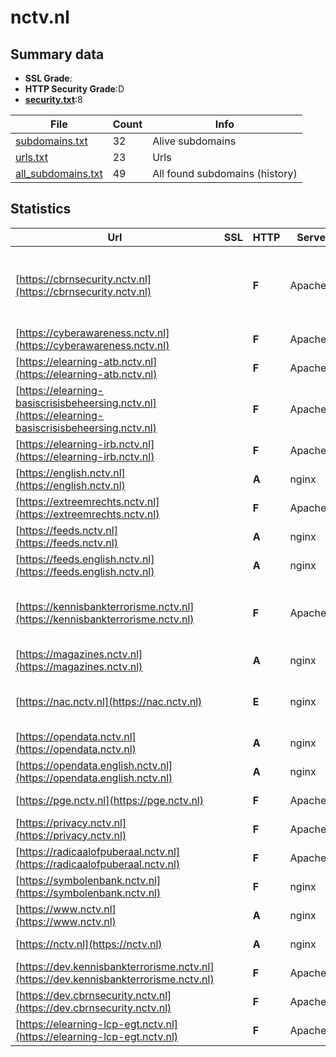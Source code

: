 

# nctv.nl
## Summary data


 - **SSL Grade**:
 - **HTTP Security Grade**:D
 - **[security.txt](https://www.digitaleoverheid.nl/nieuws/standaard-security-txt-nu-verplicht-voor-overheid/)**:8


| File       | Count | Info |
|------------|-------|------|
|[subdomains.txt](/data/nctv.nl/subdomains.txt)|32|Alive subdomains|
|[urls.txt](/data/nctv.nl/urls.txt)|23|Urls|
|[all_subdomains.txt](/data/nctv.nl/all_subdomains.txt)|49|All found subdomains (history)|


## Statistics


| Url | SSL | HTTP | Server | Cookie | HSTS | CORS | CTO | CSP | XFO | XXP | RP |FP| Tech |Title |
|--------|-------|-------|------|------|------|------|------|------|------|------|------|------|------|------|
|[https://cbrnsecurity.nctv.nl](https://cbrnsecurity.nctv.nl)| | **F**|Apache/2| | | | | | | | :white_check_mark: | |Apache HTTP Server:2 Bootstrap CodeIgniter ExpressionEngine PHP|CBRNE|
|[https://cyberawareness.nctv.nl](https://cyberawareness.nctv.nl)| | **F**|Apache/2| | | | | | | | :white_check_mark: | |Apache HTTP Server:2||
|[https://elearning-atb.nctv.nl](https://elearning-atb.nctv.nl)| | **F**|Apache/2| | | | | | | | :white_check_mark: | |Apache HTTP Server:2||
|[https://elearning-basiscrisisbeheersing.nctv.nl](https://elearning-basiscrisisbeheersing.nctv.nl)| | **F**|Apache/2| | | | | | | | :white_check_mark: | |Apache HTTP Server:2||
|[https://elearning-irb.nctv.nl](https://elearning-irb.nctv.nl)| | **F**|Apache/2| | | | | | | | :white_check_mark: | |Apache HTTP Server:2||
|[https://english.nctv.nl](https://english.nctv.nl)| | **A**|nginx| |:white_check_mark: | | |:warning: | :white_check_mark: | :white_check_mark: | :white_check_mark: | |Bloomreach HSTS Nginx|Home | National...|
|[https://extreemrechts.nctv.nl](https://extreemrechts.nctv.nl)| | **F**|Apache/2| | | | | | | | :white_check_mark: | |Apache HTTP Server:2||
|[https://feeds.nctv.nl](https://feeds.nctv.nl)| | **A**|nginx| |:white_check_mark: | | | | :white_check_mark: | :white_check_mark: | :white_check_mark: | |HSTS Nginx||
|[https://feeds.english.nctv.nl](https://feeds.english.nctv.nl)| | **A**|nginx| |:white_check_mark: | | | | :white_check_mark: | :white_check_mark: | :white_check_mark: | |HSTS Nginx||
|[https://kennisbankterrorisme.nctv.nl](https://kennisbankterrorisme.nctv.nl)| | **F**|Apache/2|:warning: | | | | | :white_check_mark: | | :white_check_mark: | |Apache HTTP Server:2 CodeIgniter ExpressionEngine PHP:7.4.33||
|[https://magazines.nctv.nl](https://magazines.nctv.nl)| | **A**|nginx| |:white_check_mark: | | |:warning: | :white_check_mark: | :white_check_mark: | :white_check_mark: | |HSTS Nginx||
|[https://nac.nctv.nl](https://nac.nctv.nl)| | **E**|nginx|:o: |:white_check_mark: | | | | | | :white_check_mark: | |Amazon ALB Amazon Web Services HSTS Java Nginx||
|[https://opendata.nctv.nl](https://opendata.nctv.nl)| | **A**|nginx| |:white_check_mark: | | | | :white_check_mark: | :white_check_mark: | :white_check_mark: | |HSTS Nginx||
|[https://opendata.english.nctv.nl](https://opendata.english.nctv.nl)| | **A**|nginx| |:white_check_mark: | | | | :white_check_mark: | :white_check_mark: | :white_check_mark: | |HSTS Nginx||
|[https://pge.nctv.nl](https://pge.nctv.nl)| | **F**|Apache/2| | | | | | | | :white_check_mark: | |Apache HTTP Server:2||
|[https://privacy.nctv.nl](https://privacy.nctv.nl)| | **F**|Apache/2| | | | | | | | :white_check_mark: | |Apache HTTP Server:2||
|[https://radicaalofpuberaal.nctv.nl](https://radicaalofpuberaal.nctv.nl)| | **F**|Apache/2| | | | | | | | :white_check_mark: | |Apache HTTP Server:2||
|[https://symbolenbank.nctv.nl](https://symbolenbank.nctv.nl)| | **F**|nginx| | | | | | | | :white_check_mark: | |Nginx|404 Not Found|
|[https://www.nctv.nl](https://www.nctv.nl)| | **A**|nginx| |:white_check_mark: | | |:warning: | :white_check_mark: | :white_check_mark: | :white_check_mark: | |Bloomreach HSTS Nginx|NCTV.nl | Nation...|
|[https://nctv.nl](https://nctv.nl)| | **A**|nginx| |:white_check_mark: | | |:warning: | :white_check_mark: | :white_check_mark: | :white_check_mark: | |HSTS Nginx|301 Moved Perman...|
|[https://dev.kennisbankterrorisme.nctv.nl](https://dev.kennisbankterrorisme.nctv.nl)| | **F**|Apache/2| | | | | | | | :white_check_mark: | |Apache HTTP Server:2|dev.kennisbankte...|
|[https://dev.cbrnsecurity.nctv.nl](https://dev.cbrnsecurity.nctv.nl)| | **F**|Apache/2| | | | | | | | :white_check_mark: | |Apache HTTP Server:2||
|[https://elearning-lcp-egt.nctv.nl](https://elearning-lcp-egt.nctv.nl)| | **F**|Apache/2| | | | | | | | :white_check_mark: | |Apache HTTP Server:2|Online module: L...|

